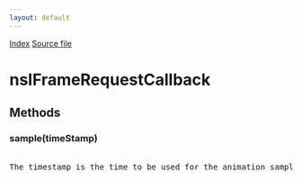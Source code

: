 ```yaml
---
layout: default
---
```

<div id='links'><a href="../index.html">Index</a>
<a href="http://dxr.mozilla.org/mozilla-central/source/dom/interfaces/base/nsIFrameRequestCallback.idl">Source file</a>
</div>

# nsIFrameRequestCallback #

## Methods ##

### sample(timeStamp) ###
<pre>  
The timestamp is the time to be used for the animation sample.  
  
</pre>